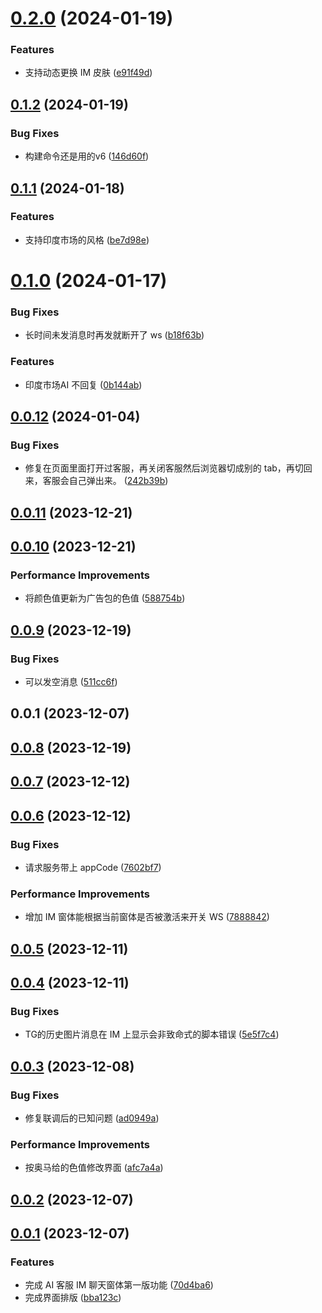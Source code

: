 # [0.2.0](https://gitlab.com/arrow10000-front/jarvis-ui/compare/v0.1.2...v0.2.0) (2024-01-19)


### Features

* 支持动态更换 IM 皮肤 ([e91f49d](https://gitlab.com/arrow10000-front/jarvis-ui/commit/e91f49d0024d08f9a11b7f101c8f925e5c368fa2))



## [0.1.2](https://gitlab.com/arrow10000-front/jarvis-ui/compare/v0.1.1...v0.1.2) (2024-01-19)


### Bug Fixes

* 构建命令还是用的v6 ([146d60f](https://gitlab.com/arrow10000-front/jarvis-ui/commit/146d60ffcb89bf356caaab08e5c5f8c2ff47fb56))



## [0.1.1](https://gitlab.com/arrow10000-front/jarvis-ui/compare/v0.1.0...v0.1.1) (2024-01-18)


### Features

* 支持印度市场的风格 ([be7d98e](https://gitlab.com/arrow10000-front/jarvis-ui/commit/be7d98e00fb0bc0e63a5647c9409e07c3bbbb018))



# [0.1.0](https://gitlab.com/arrow10000-front/jarvis-ui/compare/v0.0.12...v0.1.0) (2024-01-17)


### Bug Fixes

* 长时间未发消息时再发就断开了 ws ([b18f63b](https://gitlab.com/arrow10000-front/jarvis-ui/commit/b18f63b41676a590f0cc6a24f95317d419cceff1))


### Features

* 印度市场AI 不回复 ([0b144ab](https://gitlab.com/arrow10000-front/jarvis-ui/commit/0b144ab276267793906833e9083655d8e5c87d9b))



## [0.0.12](https://gitlab.com/arrow10000-front/jarvis-ui/compare/v0.0.11...v0.0.12) (2024-01-04)


### Bug Fixes

* 修复在页面里面打开过客服，再关闭客服然后浏览器切成别的 tab，再切回来，客服会自己弹出来。 ([242b39b](https://gitlab.com/arrow10000-front/jarvis-ui/commit/242b39b8a78476c58970862d73d12a1db011d1ec))



## [0.0.11](https://gitlab.com/arrow10000-front/jarvis-ui/compare/v0.0.10...v0.0.11) (2023-12-21)



## [0.0.10](https://gitlab.com/arrow10000-front/jarvis-ui/compare/v0.0.9...v0.0.10) (2023-12-21)


### Performance Improvements

* 将颜色值更新为广告包的色值 ([588754b](https://gitlab.com/arrow10000-front/jarvis-ui/commit/588754b097dd4f28fe96dda9f4af5bc692f2385c))



## [0.0.9](https://gitlab.com/arrow10000-front/jarvis-ui/compare/v0.0.8...v0.0.9) (2023-12-19)


### Bug Fixes

* 可以发空消息 ([511cc6f](https://gitlab.com/arrow10000-front/jarvis-ui/commit/511cc6feaf6b8063d3730d1a8b70f0cbaa455cff))



## 0.0.1 (2023-12-07)



## [0.0.8](https://gitlab.com/arrow10000-front/jarvis-ui/compare/v0.0.7...v0.0.8) (2023-12-19)



## [0.0.7](https://gitlab.com/arrow10000-front/jarvis-ui/compare/v0.0.6...v0.0.7) (2023-12-12)



## [0.0.6](https://gitlab.com/arrow10000-front/jarvis-ui/compare/v0.0.5...v0.0.6) (2023-12-12)


### Bug Fixes

* 请求服务带上 appCode ([7602bf7](https://gitlab.com/arrow10000-front/jarvis-ui/commit/7602bf741418d2c0acf8c590d393539310c3a99f))


### Performance Improvements

* 增加 IM 窗体能根据当前窗体是否被激活来开关 WS ([7888842](https://gitlab.com/arrow10000-front/jarvis-ui/commit/78888422e5f7b99f998e84a0cb63e4212aac0fe6))



## [0.0.5](https://gitlab.com/arrow10000-front/jarvis-ui/compare/v0.0.4...v0.0.5) (2023-12-11)



## [0.0.4](https://gitlab.com/arrow10000-front/jarvis-ui/compare/v0.0.3...v0.0.4) (2023-12-11)


### Bug Fixes

* TG的历史图片消息在 IM 上显示会非致命式的脚本错误 ([5e5f7c4](https://gitlab.com/arrow10000-front/jarvis-ui/commit/5e5f7c42af00b13f8a08bc168626cbe4d6012615))



## [0.0.3](https://gitlab.com/arrow10000-front/jarvis-ui/compare/v0.0.2...v0.0.3) (2023-12-08)


### Bug Fixes

* 修复联调后的已知问题 ([ad0949a](https://gitlab.com/arrow10000-front/jarvis-ui/commit/ad0949a7268fc9ddf4386c469a61996d58620435))


### Performance Improvements

* 按奥马给的色值修改界面 ([afc7a4a](https://gitlab.com/arrow10000-front/jarvis-ui/commit/afc7a4a07131fd4ff18b5873a1c01d04a01c163a))



## [0.0.2](https://gitlab.com/arrow10000-front/jarvis-ui/compare/v0.0.1...v0.0.2) (2023-12-07)



## [0.0.1](https://gitlab.com/arrow10000-front/jarvis-ui/compare/bba123c064452f9ac40baa99c05364b6d447a159...v0.0.1) (2023-12-07)


### Features

* 完成 AI 客服 IM 聊天窗体第一版功能 ([70d4ba6](https://gitlab.com/arrow10000-front/jarvis-ui/commit/70d4ba635e2398a3fed8bb81f5556682ee15e38b))
* 完成界面排版 ([bba123c](https://gitlab.com/arrow10000-front/jarvis-ui/commit/bba123c064452f9ac40baa99c05364b6d447a159))



